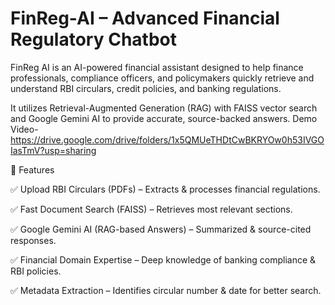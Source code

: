 # FinReg-AI – Advanced Financial Regulatory Chatbot

FinReg AI is an AI-powered financial assistant designed to help finance professionals, compliance officers, and policymakers quickly retrieve and understand RBI circulars, credit policies, and banking regulations.

It utilizes Retrieval-Augmented Generation (RAG) with FAISS vector search and Google Gemini AI to provide accurate, source-backed answers.
Demo Video-
https://drive.google.com/drive/folders/1x5QMUeTHDtCwBKRYOw0h53IVGOIasTmV?usp=sharing

🚀 Features

✅ Upload RBI Circulars (PDFs) – Extracts & processes financial regulations.

✅ Fast Document Search (FAISS) – Retrieves most relevant sections.

✅ Google Gemini AI (RAG-based Answers) – Summarized & source-cited responses.

✅ Financial Domain Expertise – Deep knowledge of banking compliance & RBI policies.

✅ Metadata Extraction – Identifies circular number & date for better search.
